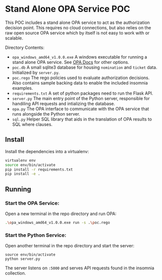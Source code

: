 # Stand Alone OPA Service POC

This POC includes a stand alone OPA service to act as the authorization decision point. This requires no cloud connections, but also relies on the raw open source OPA service which by itself is not easy to work with or scalable. 

Directory Contents:
- `opa_windows_amd64_v1.0.0.exe` A windows executable for running a stand alone OPA service. See [OPA Docs](https://www.openpolicyagent.org/docs/latest/#running-opa) for other options.
- `poc.db` A small sqlite3 database for housing `nomination` and `ticket` data. Initialized by `server.py`.
- `poc.rego` The rego policies used to evaluate authorization decisions. Also contains sample backing data to enable the included insomnia examples.
- `requirements.txt` A set of python packages need to run the Flask API.
- `server.py` The main entry point of the Python server, responsible for handiling API requests and intializing the database.
- `opa.py` The OPA interface to communicate with the OPA service that runs alongside the Python server.
- `sql.py` Helper SQL library that aids in the translation of OPA results to SQL where clauses.

## Install

Install the dependencies into a virtualenv:

```bash
virtualenv env
source env/bin/activate
pip install -r requirements.txt
pip install -e .
```

## Running
### Start the OPA Service:
Open a new terminal in the repo directory and run OPA:

```bash
.\opa_windows_amd64_v1.0.0.exe run -s .\poc.rego
```

### Start the Python Service:
Open another terminal in the repo directory and start the server:
```
source env/bin/activate
python server.py
```

The server listens on `:5000` and serves API requests found in the insomnia collection.